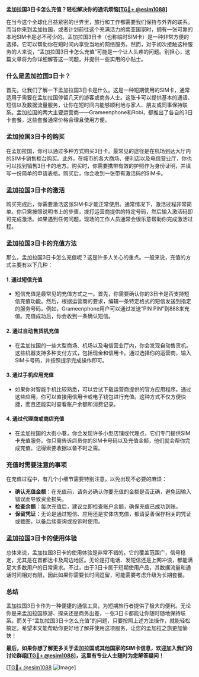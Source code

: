 **孟加拉国3日卡怎么充值？轻松解决你的通讯烦恼[[TG💪+ @esim1088](https://t.me/s/esim1088)]**

在当今这个全球化日益紧密的世界里，旅行和工作都需要我们保持与外界的联系。而当你来到孟加拉国，或者计划前往这个充满活力的南亚国家时，拥有一张可靠的本地SIM卡是必不可少的。孟加拉国3日卡（也称临时SIM卡）是一种非常方便的选择，它可以帮助你在短时间内享受当地的网络服务。然而，对于初次接触这种服务的人来说，“孟加拉国3日卡怎么充值”可能是一个让人头疼的问题。别担心，这篇文章将为你详细解答这一问题，并提供一些实用的小贴士。

### 什么是孟加拉国3日卡？

首先，让我们了解一下孟加拉国3日卡是什么。这是一种短期使用的SIM卡，通常适用于需要在孟加拉国停留几天的游客或商务人士。这张卡可以提供基本的通话、短信以及数据流量服务，让你在短时间内能够顺利地与家人、朋友或同事保持联系。孟加拉国的两大主要运营商——Grameenphone和Robi，都推出了各自的3日卡套餐，这些套餐通常价格合理且使用方便。

### 孟加拉国3日卡的购买

在孟加拉国，你可以通过多种方式购买3日卡。最常见的途径是在机场到达大厅内的SIM卡销售柜台购买。此外，在城市的各大商场、便利店以及电信营业厅，你也可以找到销售3日卡的地方。购买时，你需要携带有效的护照作为身份证明，并填写一份简单的申请表格。购买后，你会收到一张带有激活码的SIM卡。

### 孟加拉国3日卡的激活

购买完成后，你需要激活这张SIM卡才能正常使用。通常情况下，激活过程非常简单。你只需按照说明书上的步骤，拨打运营商提供的特定号码，然后输入激活码即可完成激活。如果遇到任何问题，现场的工作人员通常会很乐意帮助你完成激活过程。

### 孟加拉国3日卡的充值方法

那么，孟加拉国3日卡怎么充值呢？这是许多人关心的重点。一般来说，充值的方式主要有以下几种：

#### 1. **通过短信充值**
   - 短信充值是最常见的充值方式之一。首先，你需要确认你的3日卡是否支持短信充值功能。然后，根据运营商的要求，编辑一条特定格式的短信发送到指定的服务号码。例如，Grameenphone用户可以通过发送“PIN PIN”到888来充值。充值成功后，你会收到一条确认短信。

#### 2. **通过自动售货机充值**
   - 在孟加拉国的一些大型商场、机场以及电信营业厅内，你会发现自动售货机。这些机器支持多种支付方式，包括现金和信用卡。通过选择你的运营商，输入SIM卡号码，并按照提示完成操作即可。

#### 3. **通过手机应用充值**
   - 如果你对智能手机比较熟悉，可以尝试下载运营商提供的官方应用程序。通过这些应用，你可以直接用信用卡或电子钱包进行充值。这种方式不仅方便快捷，而且还能实时查看账户余额和消费记录。

#### 4. **通过代理商或商店充值**
   - 在孟加拉国的大街小巷，你会发现许多小型店铺或代理点，它们专门提供SIM卡充值服务。你只需告诉店员你的SIM卡号码以及充值金额，他们就会帮你完成充值。记得索要收据以备不时之需。

### 充值时需要注意的事项

在充值过程中，有几个小细节需要特别注意，以免出现不必要的麻烦：

- **确认充值金额**：在充值前，请务必确认你要充值的金额是否正确，避免因输入错误而导致资金损失。
- **检查余额**：每次充值后，建议立即检查账户余额，确保充值已成功到账。
- **保留凭证**：无论是通过短信、应用还是实体店充值，都请妥善保存相关的凭证或截图，以备后续查询或投诉时使用。

### 孟加拉国3日卡的使用体验

总体来说，孟加拉国3日卡的使用体验是非常不错的。它的覆盖范围广，信号稳定，尤其是在首都达卡及周边地区。无论是打电话、发短信还是上网冲浪，都能满足大多数用户的日常需求。不过，由于3日卡属于短期使用产品，其数据流量和通话时间相对有限，因此如果你需要长时间逗留，可能需要考虑升级为长期套餐。

### 总结

孟加拉国3日卡作为一种便捷的通信工具，为短期旅行者提供了极大的便利。无论你是来孟加拉国旅游、探亲还是商务出差，一张3日卡都能让你随时随地保持联系。而关于“孟加拉国3日卡怎么充值”的问题，只要按照上述方法操作，就能轻松搞定。希望本文能帮助你更好地了解并使用这项服务，让您的孟加拉之旅更加愉快！

**最后，如果你想了解更多关于孟加拉国或其他国家的SIM卡信息，欢迎加入我们的讨论群组[[TG💪+ @esim1088](https://t.me/s/esim1088)]，这里有专业人士随时为您解答疑问！**

[[TG💪+ @esim1088](https://t.me/s/esim1088) ![Image](https://i.postimg.cc/4NQfJmqS/Snipaste-2025-05-13-00-14-12.png)]